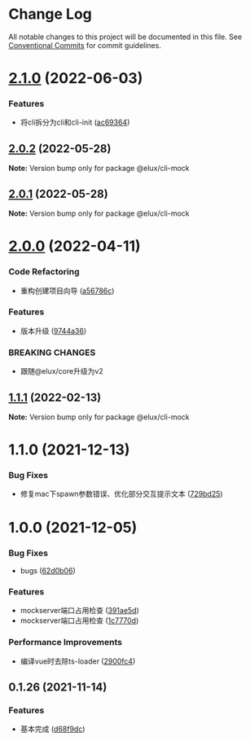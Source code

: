 # Change Log

All notable changes to this project will be documented in this file.
See [Conventional Commits](https://conventionalcommits.org) for commit guidelines.

# [2.1.0](https://github.com/hiisea/elux/compare/@elux/cli-mock@2.0.2...@elux/cli-mock@2.1.0) (2022-06-03)


### Features

* 将cli拆分为cli和cli-init ([ac69364](https://github.com/hiisea/elux/commit/ac69364c2e7dcb5a74f2fbd268a59a9bc79e8865))





## [2.0.2](https://github.com/hiisea/elux/compare/@elux/cli-mock@2.0.1...@elux/cli-mock@2.0.2) (2022-05-28)

**Note:** Version bump only for package @elux/cli-mock





## [2.0.1](https://github.com/hiisea/elux/compare/@elux/cli-mock@2.0.0...@elux/cli-mock@2.0.1) (2022-05-28)

**Note:** Version bump only for package @elux/cli-mock





# [2.0.0](https://github.com/hiisea/elux/compare/@elux/cli-mock@1.1.1...@elux/cli-mock@2.0.0) (2022-04-11)


### Code Refactoring

* 重构创建项目向导 ([a56786c](https://github.com/hiisea/elux/commit/a56786c0447ed95e9f26d06b219d6c0858cff0a3))


### Features

* 版本升级 ([9744a36](https://github.com/hiisea/elux/commit/9744a365f06b64d09a6a5d46bf545f8309d77e83))


### BREAKING CHANGES

* 跟随@elux/core升级为v2





## [1.1.1](https://github.com/hiisea/elux/compare/@elux/cli-mock@1.1.0...@elux/cli-mock@1.1.1) (2022-02-13)

**Note:** Version bump only for package @elux/cli-mock





# 1.1.0 (2021-12-13)


### Bug Fixes

* 修复mac下spawn参数错误、优化部分交互提示文本 ([729bd25](https://github.com/hiisea/elux/commit/729bd25aea39b883d19f99a81068d52504a18c1a))



# 1.0.0 (2021-12-05)


### Bug Fixes

* bugs ([62d0b06](https://github.com/hiisea/elux/commit/62d0b06b1b2737841c9b3532140a42073a987cf4))


### Features

* mockserver端口占用检查 ([391ae5d](https://github.com/hiisea/elux/commit/391ae5da4a60c344e194f4aa660e6df3ff1b6578))
* mockserver端口占用检查 ([1c7770d](https://github.com/hiisea/elux/commit/1c7770dedc9c8470f75317709fbadd45fa14ec15))


### Performance Improvements

* 编译vue时去除ts-loader ([2900fc4](https://github.com/hiisea/elux/commit/2900fc4852b14db4c42d2dab7a0ad85131a8477f))



## 0.1.26 (2021-11-14)


### Features

* 基本完成 ([d68f9dc](https://github.com/hiisea/elux/commit/d68f9dc0947425158b9ca92e75b8588247945163))

